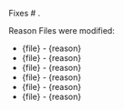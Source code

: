 Fixes # .

Reason Files were modified:
- {file} - {reason}
- {file} - {reason}
- {file} - {reason}
- {file} - {reason}
- {file} - {reason}
- {file} - {reason}
